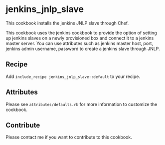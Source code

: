 # jenkins_jnlp_slave

This cookbook installs the jenkins JNLP slave through Chef. 

This cookbook uses the jenkins cookbook to provide the option of setting up jenkins slaves on a newly provisioned box and connect it to a jenkins master server. You can use attributes such as jenkins master host, port, jenkins admin username, password to create a jenkins slave through JNLP. 

## Recipe

Add ```include_recipe jenkins_jnlp_slave::default``` to your recipe.

## Attributes

Please see ```attributes/defaults.rb``` for more information to customize the cookbook. 

## Contribute

Please contact me if you want to contribute to this cookbook.

